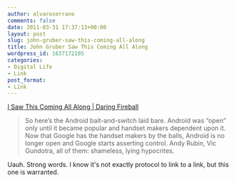 ```yaml
---
author: alvaroserrano
comments: false
date: 2011-03-31 17:37:13+00:00
layout: post
slug: john-gruber-saw-this-coming-all-along
title: John Gruber Saw This Coming All Along
wordpress_id: 1637172105
categories:
- Digital Life
- Link
post_format:
- Link
---
```


[I Saw This Coming All Along | Daring Fireball](http://daringfireball.net/linked/2011/03/31/android-open)


<blockquote>So here’s the Android bait-and-switch laid bare. Android was “open” only until it became popular and handset makers dependent upon it. Now that Google has the handset makers by the balls, Android is no longer open and Google starts asserting control. Andy Rubin, Vic Gundotra, all of them: shameless, lying hypocrites.</blockquote>


Uauh. Strong words. I know it's not exactly protocol to link to a link, but this one is warranted.

